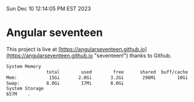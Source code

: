 Sun Dec 10 12:14:05 PM EST 2023

# Angular seventeen


This project is live at [https://angularseventeen.github.io](https://angularseventeen.github.io "seventeen!") thanks to Github.

```bash
System Memory
               total        used        free      shared  buff/cache   available
Mem:            15Gi       2.0Gi       3.2Gi       296Mi        10Gi        13Gi
Swap:          8.0Gi        17Mi       8.0Gi
System Storage
657M	.
